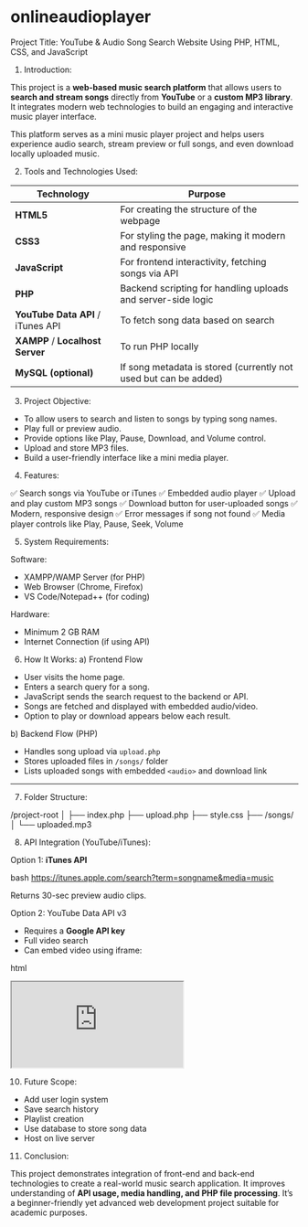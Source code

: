 # onlineaudioplayer
Project Title:
YouTube & Audio Song Search Website Using PHP, HTML, CSS, and JavaScript
1. Introduction:

This project is a **web-based music search platform** that allows users to **search and stream songs** directly from **YouTube** or a **custom MP3 library**. It integrates modern web technologies to build an engaging and interactive music player interface.

This platform serves as a mini music player project and helps users experience audio search, stream preview or full songs, and even download locally uploaded music.


2. Tools and Technologies Used:

| Technology                        | Purpose                                                          |
| --------------------------------- | ---------------------------------------------------------------- |
| **HTML5**                         | For creating the structure of the webpage                        |
| **CSS3**                          | For styling the page, making it modern and responsive            |
| **JavaScript**                    | For frontend interactivity, fetching songs via API               |
| **PHP**                           | Backend scripting for handling uploads and server-side logic     |
| **YouTube Data API** / iTunes API | To fetch song data based on search                               |
| **XAMPP** / **Localhost Server**  | To run PHP locally                                               |
| **MySQL (optional)**              | If song metadata is stored (currently not used but can be added) |


3. Project Objective:

* To allow users to search and listen to songs by typing song names.
* Play full or preview audio.
* Provide options like Play, Pause, Download, and Volume control.
* Upload and store MP3 files.
* Build a user-friendly interface like a mini media player.


4. Features:

✅ Search songs via YouTube or iTunes
✅ Embedded audio player
✅ Upload and play custom MP3 songs
✅ Download button for user-uploaded songs
✅ Modern, responsive design
✅ Error messages if song not found
✅ Media player controls like Play, Pause, Seek, Volume


5. System Requirements:

Software:

  * XAMPP/WAMP Server (for PHP)
  * Web Browser (Chrome, Firefox)
  * VS Code/Notepad++ (for coding)

  Hardware:

  * Minimum 2 GB RAM
  * Internet Connection (if using API)


6. How It Works:
a) Frontend Flow

* User visits the home page.
* Enters a search query for a song.
* JavaScript sends the search request to the backend or API.
* Songs are fetched and displayed with embedded audio/video.
* Option to play or download appears below each result.

b) Backend Flow (PHP)

* Handles song upload via `upload.php`
* Stores uploaded files in `/songs/` folder
* Lists uploaded songs with embedded `<audio>` and download link

---

7. Folder Structure:

/project-root
│
├── index.php
├── upload.php
├── style.css
├── /songs/
│   └── uploaded.mp3


8. API Integration (YouTube/iTunes):

Option 1: **iTunes API**

bash
https://itunes.apple.com/search?term=songname&media=music


Returns 30-sec preview audio clips.

Option 2: YouTube Data API v3

* Requires a **Google API key**
* Full video search
* Can embed video using iframe:

html
<iframe src="https://www.youtube.com/embed/VIDEO_ID"></iframe>



10. Future Scope:

* Add user login system
* Save search history
* Playlist creation
* Use database to store song data
* Host on live server

11. Conclusion:

This project demonstrates integration of front-end and back-end technologies to create a real-world music search application. It improves understanding of **API usage, media handling, and PHP file processing**. It’s a beginner-friendly yet advanced web development project suitable for academic purposes.

